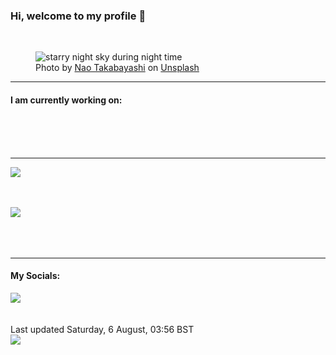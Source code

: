 <h3>Hi, welcome to my profile 👋</h3>

<br />
<figure>
  <img
    src="https://images.unsplash.com/photo-1617888785637-db7c887be300?crop=entropy&cs=tinysrgb&fit=max&fm=jpg&ixid=MnwyNzQ3MDB8MHwxfHJhbmRvbXx8fHx8fHx8fDE2NTk3NDg1MzQ&ixlib=rb-1.2.1&q=80&w=1080&auto=format"
    alt="starry night sky during night time" 
  />
  <figcaption>Photo by <a
    href="https://unsplash.com/@nao_takabayashi?utm_source=Profile%20readme&utm_medium=referral">Nao Takabayashi</a> on <a
    href="https://unsplash.com/?utm_source=Profile%20readme&utm_medium=referral">Unsplash</a></figcaption>
</figure>


<hr />
<h4>I am currently working on:</h4>
<a href=""></a>

<br /><br /><br />

<hr />
<img
  src="https://github-readme-stats.vercel.app/api?username=shanelucy&show_icons=true&theme=calm"
/>
<br /><br /><br />

<img 
  src="https://github-readme-stats.vercel.app/api/top-langs/?username=shanelucy&theme=calm"
/>
<br /><br /><br /><br />
<hr />
<h4>My Socials:</h4>
<a href="https://uk.linkedin.com/in/shane-lucy-4735b616a">
  <img
    src="https://img.shields.io/badge/linkedin%20-%230077B5.svg?&style=for-the-badge&logo=linkedin&logoColor=white"
  />
</a>
<br /><br /><br />
Last updated Saturday, 6 August, 03:56 BST
<br />
<img
  src="https://github.com/ShaneLucy/ShaneLucy/workflows/README%20build/badge.svg"
/>
